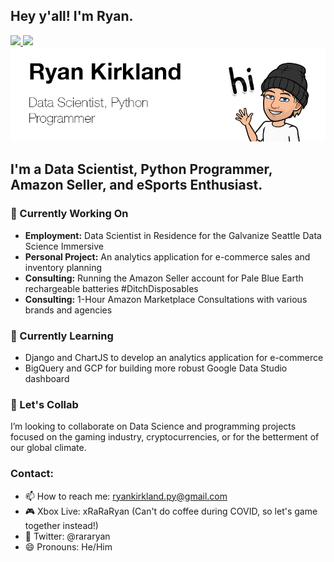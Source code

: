 ## Hey y'all! I'm Ryan.

 <!-- LinkedIn Contact -->
  <a href="https://www.linkedin.com/in/ryanjkirkland/" target="_blank">
    <img src="https://img.shields.io/badge/-RYAN%20KIRKLAND-blue?style=for-the-badge&logo=Linkedin&logoColor=white"/>
  </a>
  
<!-- Email -->
  <a href="mailto:ryankirkland.py@gmail.com">
    <img src="https://img.shields.io/badge/EMAIL-ryankirkland.py@gmail.com-d44638?style=for-the-badge"/>
  </a>

<img src="https://github.com/ryankirkland/ryankirkland/blob/main/title-card.png"/>

## I'm a Data Scientist, Python Programmer, Amazon Seller, and eSports Enthusiast.

<!--
**ryankirkland/ryankirkland** is a ✨ _special_ ✨ repository because its `README.md` (this file) appears on your GitHub profile. -->

### 🔭 Currently Working On

- <b>Employment:</b> Data Scientist in Residence for the Galvanize Seattle Data Science Immersive
- <b>Personal Project:</b> An analytics application for e-commerce sales and inventory planning
- <b>Consulting:</b> Running the Amazon Seller account for Pale Blue Earth rechargeable batteries #DitchDisposables
- <b>Consulting:</b> 1-Hour Amazon Marketplace Consultations with various brands and agencies

### 🌱 Currently Learning

- Django and ChartJS to develop an analytics application for e-commerce
- BigQuery and GCP for building more robust Google Data Studio dashboard

### 👯 Let's Collab

I’m looking to collaborate on Data Science and programming projects focused on the gaming industry, cryptocurrencies, or for the betterment of our global climate.

### Contact:
- 📫 How to reach me: ryankirkland.py@gmail.com
- 🎮 Xbox Live: xRaRaRyan (Can't do coffee during COVID, so let's game together instead!)
- 🐤 Twitter: @rararyan
- 😄 Pronouns: He/Him
